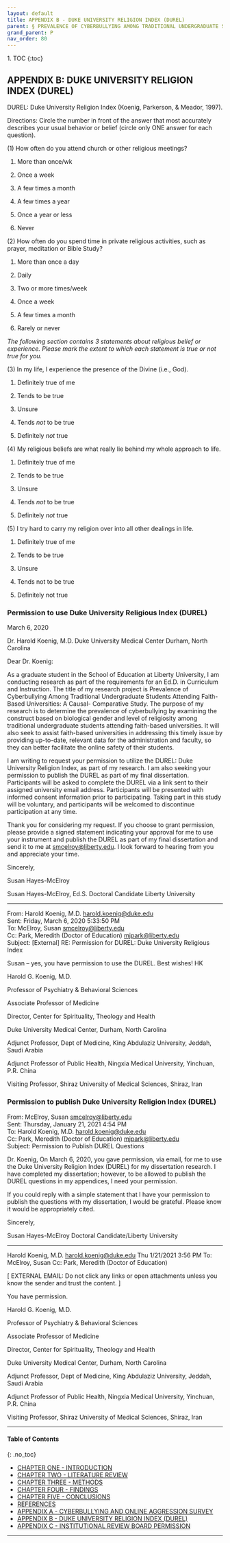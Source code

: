 ```yaml
---
layout: default
title: APPENDIX B - DUKE UNIVERSITY RELIGION INDEX (DUREL)
parent: § PREVALENCE OF CYBERBULLYING AMONG TRADITIONAL UNDERGRADUATE STUDENTS ATTENDING FAITH-BASED UNIVERSITIES - A CAUSAL-COMPARATIVE STUDY 
grand_parent: P 
nav_order: 80 
---
```

<style>
.dont-break-out {
  /* These are technically the same, but use both */
  overflow-wrap: break-word;
  word-wrap: break-word;

  -ms-word-break: break-all;
  /* This is the dangerous one in WebKit, as it breaks things wherever */
  word-break: break-all;
  /* Instead use this non-standard one: */
  word-break: break-word;
}
</style>

<div class="dont-break-out" markdown="1">
1. TOC
{:toc}

## APPENDIX B: DUKE UNIVERSITY RELIGION INDEX (DUREL)

DUREL: Duke University Religion Index (Koenig, Parkerson, & Meador, 1997).

Directions: Circle the number in front of the answer that most accurately describes your usual behavior or belief (circle only ONE answer for each question).

(1) How often do you attend church or other religious meetings?

1. More than once/wk

2. Once a week

3. A few times a month

4. A few times a year

5. Once a year or less

6. Never

(2) How often do you spend time in private religious activities, such as prayer, meditation or Bible Study?

1. More than once a day

2. Daily

3. Two or more times/week

4. Once a week

5. A few times a month

6. Rarely or never

*The following section contains 3 statements about religious belief or experience. Please mark the extent to which each statement is true or not true for you.*

(3) In my life, I experience the presence of the Divine (i.e., God).

1. Definitely true of me

2. Tends to be true

3. Unsure

4. Tends *not* to be true

5. Definitely *not* true

(4) My religious beliefs are what really lie behind my whole approach to life.

1. Definitely true of me

2. Tends to be true

3. Unsure

4. Tends *not* to be true

5. Definitely *not* true

(5) I try hard to carry my religion over into all other dealings in life.

1. Definitely true of me

2. Tends to be true

3. Unsure

4. Tends not to be true

5. Definitely not true

### Permission to use Duke University Religious Index (DUREL)

March 6, 2020

Dr. Harold Koenig, M.D.
Duke University Medical Center
Durham, North Carolina

Dear Dr. Koenig:

As a graduate student in the School of Education at Liberty University, I am conducting research as part of the requirements for an Ed.D. in Curriculum and Instruction. The title of my research project is Prevalence of Cyberbullying Among Traditional Undergraduate Students Attending Faith-Based Universities: A Causal- Comparative Study. The purpose of my research is to determine the prevalence of cyberbullying by examining the construct based on biological gender and level of religiosity among traditional undergraduate students attending faith-based universities. It will also seek to assist faith-based universities in addressing this timely issue by providing up-to-date, relevant data for the administration and faculty, so they can better facilitate the online safety of their students.

I am writing to request your permission to utilize the DUREL: Duke University Religion Index, as part of my research. I am also seeking your permission to publish the DUREL as part of my final dissertation. Participants will be asked to complete the DUREL via a link sent to their assigned university email address. Participants will be presented with informed consent information prior to participating. Taking part in this study will be voluntary, and participants will be welcomed to discontinue participation at any time.

Thank you for considering my request. If you choose to grant permission, please provide a signed statement indicating your approval for me to use your instrument and publish the DUREL as part of my final dissertation and send it to me at smcelroy@liberty.edu. I look forward to hearing from you and appreciate your time.

Sincerely,

Susan Hayes-McElroy

Susan Hayes-McElroy, Ed.S.
Doctoral Candidate
Liberty University


------------


From: Harold Koenig, M.D. <harold.koenig@duke.edu>  
Sent: Friday, March 6, 2020 5:33:50 PM  
To: McElroy, Susan <smcelroy@liberty.edu>  
Cc: Park, Meredith (Doctor of Education) <mjpark@liberty.edu>  
Subject: [External] RE: Permission for DUREL: Duke University Religious Index  

Susan – yes, you have permission to use the DUREL. Best wishes! HK

Harold G. Koenig, M.D.

Professor of Psychiatry & Behavioral Sciences

Associate Professor of Medicine

Director, Center for Spirituality, Theology and Health

Duke University Medical Center, Durham, North Carolina

Adjunct Professor, Dept of Medicine, King Abdulaziz University, Jeddah, Saudi Arabia

Adjunct Professor of Public Health, Ningxia Medical University, Yinchuan, P.R. China

Visiting Professor, Shiraz University of Medical Sciences, Shiraz, Iran

### Permission to publish Duke University Religion Index (DUREL)

From: McElroy, Susan <smcelroy@liberty.edu>  
Sent: Thursday, January 21, 2021 4:54 PM  
To: Harold Koenig, M.D. <harold.koenig@duke.edu>  
Cc: Park, Meredith (Doctor of Education) <mjpark@liberty.edu>  
Subject: Permission to Publish DUREL Questions  

Dr. Koenig, 
On March 6, 2020, you gave permission, via email, for me to use the Duke University Religion Index (DUREL) for my dissertation research. I have completed my dissertation; however, to be allowed to publish the DUREL questions in my appendices, I need your permission.

If you could reply with a simple statement that I have your permission to publish the questions with my dissertation, I would be grateful. Please know it would be appropriately cited.

Sincerely,

Susan Hayes-McElroy
Doctoral Candidate/Liberty University


------------



Harold Koenig, M.D. <harold.koenig@duke.edu>
Thu 1/21/2021 3:56 PM
To: McElroy, Susan
Cc: Park, Meredith (Doctor of Education)

[ EXTERNAL EMAIL: Do not click any links or open attachments unless you know the sender and trust the content. ]

You have permission.

Harold G. Koenig, M.D.

Professor of Psychiatry & Behavioral Sciences

Associate Professor of Medicine

Director, Center for Spirituality, Theology and Health

Duke University Medical Center, Durham, North Carolina

Adjunct Professor, Dept of Medicine, King Abdulaziz University, Jeddah, Saudi Arabia

Adjunct Professor of Public Health, Ningxia Medical University, Yinchuan, P.R. China

Visiting Professor, Shiraz University of Medical Sciences, Shiraz, Iran

***

#### Table of Contents
{: .no_toc}

<ul><li> <a href="/docs/P/prevalence-of-cyberbullying-among-traditional-undergraduate-students-attending-faith-based-universities-a-causal-comparative-study-1/">CHAPTER ONE - INTRODUCTION</a></li><li> <a href="/docs/P/prevalence-of-cyberbullying-among-traditional-undergraduate-students-attending-faith-based-universities-a-causal-comparative-study-2/">CHAPTER TWO - LITERATURE REVIEW</a></li><li> <a href="/docs/P/prevalence-of-cyberbullying-among-traditional-undergraduate-students-attending-faith-based-universities-a-causal-comparative-study-3/">CHAPTER THREE - METHODS</a></li><li> <a href="/docs/P/prevalence-of-cyberbullying-among-traditional-undergraduate-students-attending-faith-based-universities-a-causal-comparative-study-4/">CHAPTER FOUR - FINDINGS</a></li><li> <a href="/docs/P/prevalence-of-cyberbullying-among-traditional-undergraduate-students-attending-faith-based-universities-a-causal-comparative-study-5/">CHAPTER FIVE - CONCLUSIONS</a></li><li> <a href="/docs/P/prevalence-of-cyberbullying-among-traditional-undergraduate-students-attending-faith-based-universities-a-causal-comparative-study-6/">REFERENCES</a></li><li> <a href="/docs/P/prevalence-of-cyberbullying-among-traditional-undergraduate-students-attending-faith-based-universities-a-causal-comparative-study-7/">APPENDIX A - CYBERBULLYING AND ONLINE AGGRESSION SURVEY</a></li><li> <a href="/docs/P/prevalence-of-cyberbullying-among-traditional-undergraduate-students-attending-faith-based-universities-a-causal-comparative-study-8/">APPENDIX B - DUKE UNIVERSITY RELIGION INDEX (DUREL)</a></li><li> <a href="/docs/P/prevalence-of-cyberbullying-among-traditional-undergraduate-students-attending-faith-based-universities-a-causal-comparative-study-9/">APPENDIX C - INSTITUTIONAL REVIEW BOARD PERMISSION</a></li></ul>

***


</div>
